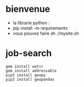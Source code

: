 # bienvenue 
- la librarie python :
- pip install -m requirements 
- vous pouvez faire sh ./mysite.sh 

# job-search
 ````
gem install watir
gem install addressable
pip3 install geopy
pip3 install geopandas

````
